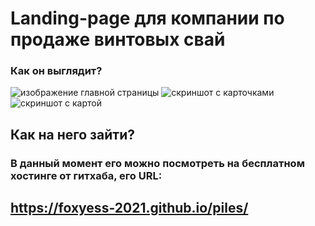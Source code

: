 # Landing-page для компании по продаже винтовых свай

### Как он выглядит?

![изображение главной страницы](https://i.ibb.co/pdF0Zp6/image.png)
![скриншот с карточками](https://i.ibb.co/b64g0P5/image.png)
![скриншот с картой](https://i.ibb.co/sRpmPkS/image.png)

## Как на него зайти?

### В данный момент его можно посмотреть на бесплатном хостинге от гитхаба, его URL:
## https://foxyess-2021.github.io/piles/
